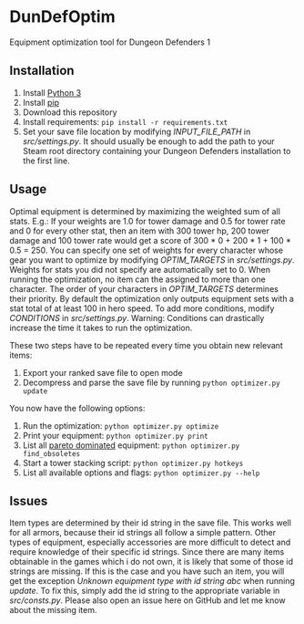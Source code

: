 # DunDefOptim

Equipment optimization tool for Dungeon Defenders 1

## Installation
1. Install [Python 3](https://www.python.org/)
2. Install [pip](https://pypi.org/project/pip/)
3. Download this repository
4. Install requirements: `pip install -r requirements.txt`
5. Set your save file location by modifying *INPUT_FILE_PATH* in *src/settings.py*. It should usually be enough to add the path to your Steam root directory containing your Dungeon Defenders installation to the first line.

## Usage
Optimal equipment is determined by maximizing the weighted sum of all stats. E.g.: If your weights are 1.0 for tower damage and 0.5 for 
tower rate and 0 for every other stat, then an item with 300 tower hp, 200 tower damage and 100 tower rate would get a score of 300 * 0 + 
200 * 1 + 100 * 0.5 = 250. You can specify one set of weights for every character whose gear you want to optimize by modifying 
*OPTIM_TARGETS* in *src/settings.py*. Weights for stats you did not specify are automatically set to 0. When running the 
optimization, no item can the assigned to more than one character. The order of your characters in *OPTIM_TARGETS* determines their 
priority. By default the optimization only outputs equipment sets with a stat total of at least 100 in hero speed. To add more conditions, modify *CONDITIONS* 
in *src/settings.py*. Warning: Conditions can drastically increase the time it takes to run the optimization. 

These two steps have to be repeated every time you obtain new relevant items:

1. Export your ranked save file to open mode
2. Decompress and parse the save file by running `python optimizer.py update`

You now have the following options:

1. Run the optimization: `python optimizer.py optimize`
2. Print your equipment: `python optimizer.py print`
3. List all [pareto dominated](https://en.wikipedia.org/wiki/Pareto_efficiency) equipment: `python optimizer.py find_obsoletes`
4. Start a tower stacking script: `python optimizer.py hotkeys`
5. List all available options and flags: `python optimizer.py --help` 

## Issues
Item types are determined by their id string in the save file. This works well for all armors, because their id strings all follow a simple pattern.
Other types of equipment, especially accessories are more difficult to detect and require knowledge of their specific id strings. Since there are
many items obtainable in the games which i do not own, it is likely that some of those id strings are missing. If this is the case and you have
such an item, you will get the exception *Unknown equipment type with id string abc* when running *update*. To fix this, simply add the id 
string to the appropriate variable in *src/consts.py*. Please also open an issue here on GitHub and let me know about the missing item.
